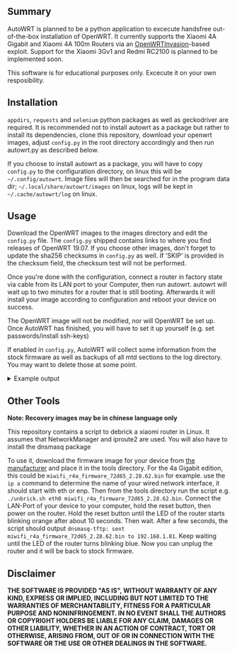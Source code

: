 ## Summary

AutoWRT is planned to be a python application to excecute handsfree out-of-the-box installation of OpenWRT. It currently supports the Xiaomi 4A Gigabit and Xiaomi 4A 100m Routers via an [OpenWRTInvasion](https://github.com/acecilia/OpenWRTInvasion)-based exploit. Support for the Xiaomi 3Gv1 and Redmi RC2100 is planned to be implemented soon.

This software is for educational purposes only. Excecute it on your own resposibility.

## Installation

`appdirs`, `requests` and `selenium` python packages as well as geckodriver are required. It is recommended not to install autowrt as a package but rather to install its dependencies, clone this repository, download your openwrt images, adjust `config.py` in the root directory accordingly and then run autowrt.py as described below.

If you choose to install autowrt as a package, you will have to copy `config.py` to the configuration directory, on linux this will be `~/.config/autowrt`. Image files will then be searched for in the program data dir; `~/.local/share/autowrt/images` on linux, logs will be kept in `~/.cache/autowrt/log` on linux.

## Usage

Download the OpenWRT images to the images directory and edit the `config.py` file. The `config.py` shipped contains links to where you find releases of OpenWRT 19.07. If you choose other images, don't forget to update the sha256 checksums in `config.py` as well. If 'SKIP' is provided in the checksum field, the checksum test will not be performed.

Once you're done with the configuration, connect a router in factory state via cable from its LAN port to your Computer, then run autowrt. autowrt will wait up to two minutes for a router that is still booting. Afterwards it will install your image according to configuration and reboot your device on success.

The OpenWRT image will not be modified, nor will OpenWRT be set up. Once AutoWRT has finished, you will have to set it up yourself (e.g. set passwords/install ssh-keys)

If enabled in `config.py`, AutoWRT will collect some information from the stock firmware as well as backups of all mtd sections to the log directory. You may want to delete those at some point.

<details>
  <summary>Example output</summary>
  
```
2021-03-14 20:47:21,005 - AutoWRT - INFO - Logging to /home/me/autowrt/log/2021-03-14T20:47:21.003883
2021-03-14 20:47:21,006 - AutoWRT - INFO - Data dir is /home/me/autowrt/images
2021-03-14 20:47:21,009 - AutoWRT - INFO - Xiaomi-Module started, loading Selenium driver
2021-03-14 20:47:25,392 - AutoWRT - INFO - Trying to access router web page at 192.168.31.1:
2021-03-14 20:47:26,730 - AutoWRT - INFO - Detected Xiaomi Router Chinese Edition (possibly xiaomi_mi_router_4a_100m or xiaomi_mi_router_4a_gigabit?)
2021-03-14 20:47:26,769 - AutoWRT - INFO - Starting router configuration
2021-03-14 20:47:38,103 - AutoWRT - INFO - Router successfully set up!
2021-03-14 20:47:55,404 - AutoWRT - INFO - Logged into Webinterface at http://192.168.31.1/cgi-bin/luci/;stok=00000000000000000000000000000000/web/home
2021-03-14 20:47:55,618 - AutoWRT - INFO - Upload OpenWRTInvasion
2021-03-14 20:47:57,023 - AutoWRT - INFO - Run OpenWRTInvasion
2021-03-14 20:47:59,766 - AutoWRT - INFO - OpenWRTInvasion succeeded!
2021-03-14 20:48:00,541 - AutoWRT - INFO - Router model detected as R4AC
2021-03-14 20:48:00,577 - AutoWRT - INFO - Save some command outputs in directory "/home/me/autowrt/log/2021-03-14T20:47:21.003883"
2021-03-14 20:48:00,577 - AutoWRT - INFO -  dmesg
2021-03-14 20:48:00,985 - AutoWRT - INFO -  uname -a
2021-03-14 20:48:01,067 - AutoWRT - INFO -  cat /proc/cpuinfo
2021-03-14 20:48:01,130 - AutoWRT - INFO -  for i in /sys/class/mtd/mtd*/*;do echo "$i"; cat "$i" 2> /dev/null;done
2021-03-14 20:48:06,423 - AutoWRT - INFO - Start backup of the mtd
2021-03-14 20:48:06,471 - AutoWRT - INFO - Back up mtd0 to mtd0_ALL.backup size 01000000
2021-03-14 20:48:34,685 - AutoWRT - INFO - Back up mtd1 to mtd1_Bootloader.backup size 00020000
2021-03-14 20:48:34,833 - AutoWRT - INFO - Back up mtd2 to mtd2_Config.backup size 00010000
2021-03-14 20:48:34,940 - AutoWRT - INFO - Back up mtd3 to mtd3_Factory.backup size 00010000
2021-03-14 20:48:35,003 - AutoWRT - INFO - Back up mtd4 to mtd4_crash.backup size 00010000
2021-03-14 20:48:35,080 - AutoWRT - INFO - Back up mtd5 to mtd5_cfg_bak.backup size 00010000
2021-03-14 20:48:35,187 - AutoWRT - INFO - Back up mtd6 to mtd6_overlay.backup size 00100000
2021-03-14 20:48:36,221 - AutoWRT - INFO - Back up mtd7 to mtd7_OS1.backup size 00c60000
2021-03-14 20:48:49,174 - AutoWRT - INFO - Back up mtd8 to mtd8_rootfs.backup size 00b00000
2021-03-14 20:48:59,555 - AutoWRT - INFO - Back up mtd9 to mtd9_disk.backup size 00240000
2021-03-14 20:49:02,172 - AutoWRT - INFO - Verify mtd0_ALL.backup
2021-03-14 20:49:13,030 - AutoWRT - WARNING - mtd0_ALL.backup failed the checksum verification against md5sum /dev/mtd0ro 'fd2d645fc41f209337cfd329d7c49498'/'6a4acebef96fe5d73a200c75d93dee71'
2021-03-14 20:49:13,030 - AutoWRT - INFO - Verify mtd1_Bootloader.backup
2021-03-14 20:49:13,118 - AutoWRT - INFO - Verify mtd2_Config.backup
2021-03-14 20:49:13,206 - AutoWRT - INFO - Verify mtd3_Factory.backup
2021-03-14 20:49:13,253 - AutoWRT - INFO - Verify mtd4_crash.backup
2021-03-14 20:49:13,310 - AutoWRT - INFO - Verify mtd5_cfg_bak.backup
2021-03-14 20:49:13,402 - AutoWRT - INFO - Verify mtd6_overlay.backup
2021-03-14 20:49:14,062 - AutoWRT - INFO - Verify mtd7_OS1.backup
2021-03-14 20:49:22,198 - AutoWRT - INFO - Verify mtd8_rootfs.backup
2021-03-14 20:49:29,520 - AutoWRT - INFO - Verify mtd9_disk.backup
2021-03-14 20:49:31,398 - AutoWRT - INFO - Backups are done, now upload OpenWRT-Image
2021-03-14 20:49:31,399 - AutoWRT - INFO - Uploading image 'openwrt-19.07.7-ramips-mt76x8-xiaomi_mir4a-100m-squashfs-sysupgrade.bin'...
2021-03-14 20:49:34,839 - AutoWRT - INFO - Verifying image 'openwrt-19.07.7-ramips-mt76x8-xiaomi_mir4a-100m-squashfs-sysupgrade.bin'...
2021-03-14 20:49:35,203 - AutoWRT - INFO - Image verification succeeded
2021-03-14 20:49:35,206 - AutoWRT - INFO - Installing OpenWRT NOW!..
2021-03-14 20:49:35,206 - AutoWRT - INFO - nohup mtd -e OS1 -q write openwrt-19.07.7-ramips-mt76x8-xiaomi_mir4a-100m-squashfs-sysupgrade.bin OS1
Unlocking OS1 ...
Erasing OS1 ...

Writing from openwrt-19.07.7-ramips-mt76x8-xiaomi_mir4a-100m-squashfs-sysupgrade.bin to OS1 ... 
2021-03-14 20:50:38,886 - AutoWRT - INFO - OpenWRT-Installation was successful, rebooting device...
```
</details>

## Other Tools

**Note: Recovery images may be in chinese language only**

This repository contains a script to debrick a xiaomi router in Linux. It assumes that NetworkManager and iproute2 are used. You will also have to install the dnsmasq package

To use it, download the firmware image for your device from [the manufacturer](http://www.miwifi.com/miwifi_download.html) and place it in the tools directory. For the 4a Gigabit edition, this could be `miwifi_r4a_firmware_72d65_2.28.62.bin` for example. use the `ip a` command to determine the name of your wired network interface, it should start with eth or enp. Then from the tools directory run the script e.g. `./unbrick.sh eth0 miwifi_r4a_firmware_72d65_2.28.62.bin`. Connect the LAN-Port of your device to your computer, hold the reset button, then power on the router. Hold the reset button until the LED of the router starts blinking orange after about 10 seconds. Then wait. After a few seconds, the script should output `dnsmasq-tftp: sent miwifi_r4a_firmware_72d65_2.28.62.bin to 192.168.1.81`. Keep waiting until the LED of the router turns blinking blue. Now you can unplug the router and it will be back to stock firmware.

## Disclaimer

**THE SOFTWARE IS PROVIDED "AS IS", WITHOUT WARRANTY OF ANY KIND, EXPRESS OR IMPLIED, INCLUDING BUT NOT LIMITED TO THE WARRANTIES OF MERCHANTABILITY, FITNESS FOR A PARTICULAR PURPOSE AND NONINFRINGEMENT. IN NO EVENT SHALL THE AUTHORS OR COPYRIGHT HOLDERS BE LIABLE FOR ANY CLAIM, DAMAGES OR OTHER LIABILITY, WHETHER IN AN ACTION OF CONTRACT, TORT OR OTHERWISE, ARISING FROM, OUT OF OR IN CONNECTION WITH THE SOFTWARE OR THE USE OR OTHER DEALINGS IN THE SOFTWARE.**
